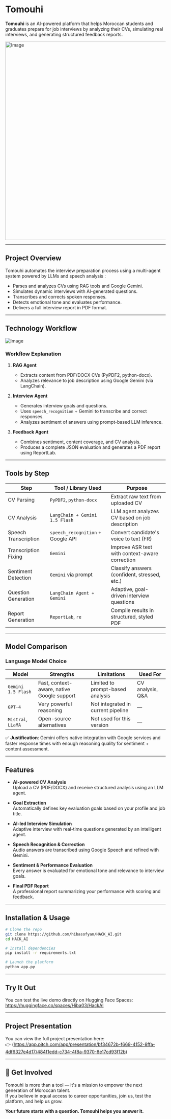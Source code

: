 # Tomouhi

**Tomouhi** is an AI-powered platform that helps Moroccan students and graduates prepare for job interviews by analyzing their CVs, simulating real interviews, and generating structured feedback reports.

<img width="621" alt="Image" src="https://github.com/user-attachments/assets/01163dcb-09cb-46bf-aacd-de7a7ffa884c" />

--- 
## Project Overview

Tomouhi automates the interview preparation process using a multi-agent system powered by LLMs and speech analysis :
- Parses and analyzes CVs using RAG tools and Google Gemini.
- Simulates dynamic interviews with AI-generated questions.
- Transcribes and corrects spoken responses.
- Detects emotional tone and evaluates performance.
- Delivers a full interview report in PDF format.

---

## Technology Workflow

![Image](https://github.com/user-attachments/assets/d399dabe-eb5f-4204-825d-c97d7b2fc874)

### Workflow Explanation

1. **RAG Agent**
   - Extracts content from PDF/DOCX CVs (PyPDF2, python-docx).
   - Analyzes relevance to job description using Google Gemini (via LangChain).

2. **Interview Agent**
   - Generates interview goals and questions.
   - Uses `speech_recognition` + Gemini to transcribe and correct responses.
   - Analyzes sentiment of answers using prompt-based LLM inference.

3. **Feedback Agent**
   - Combines sentiment, content coverage, and CV analysis.
   - Produces a complete JSON evaluation and generates a PDF report using ReportLab.

---

## Tools by Step

| Step                  | Tool / Library Used                     | Purpose                                           |
|-----------------------|-----------------------------------------|---------------------------------------------------|
| CV Parsing            | `PyPDF2`, `python-docx`                 | Extract raw text from uploaded CV                |
| CV Analysis           | `LangChain + Gemini 1.5 Flash`          | LLM agent analyzes CV based on job description   |
| Speech Transcription  | `speech_recognition` + Google API       | Convert candidate's voice to text (FR)           |
| Transcription Fixing  | `Gemini`                                 | Improve ASR text with context-aware correction    |
| Sentiment Detection   | `Gemini` via prompt                     | Classify answers (confident, stressed, etc.)      |
| Question Generation   | `LangChain Agent + Gemini`              | Adaptive, goal-driven interview questions         |
| Report Generation     | `ReportLab`, `re`                       | Compile results in structured, styled PDF         |

---

## Model Comparison

### Language Model Choice

| Model                  | Strengths                                 | Limitations                        | Used For             |
|------------------------|-------------------------------------------|------------------------------------|----------------------|
| `Gemini 1.5 Flash`     | Fast, context-aware, native Google support| Limited to prompt-based analysis   | CV analysis, Q&A     |
| `GPT-4`                | Very powerful reasoning                   | Not integrated in current pipeline | —                    |
| `Mistral`, `LLaMA`     | Open-source alternatives                  | Not used for this version          | —                    |

✅ **Justification**: Gemini offers native integration with Google services and faster response times with enough reasoning quality for sentiment + content assessment.

---

## Features

- **AI-powered CV Analysis**  
  Upload a CV (PDF/DOCX) and receive structured analysis using an LLM agent.

- **Goal Extraction**  
  Automatically defines key evaluation goals based on your profile and job title.

- **AI-led Interview Simulation**  
  Adaptive interview with real-time questions generated by an intelligent agent.

- **Speech Recognition & Correction**  
  Audio answers are transcribed using Google Speech and refined with Gemini.

- **Sentiment & Performance Evaluation**  
  Every answer is evaluated for emotional tone and relevance to interview goals.

- **Final PDF Report**  
  A professional report summarizing your performance with scoring and feedback.

---

## Installation & Usage

```bash
# Clone the repo
git clone https://github.com/hibasofyan/HACK_AI.git
cd HACK_AI

# Install dependencies
pip install -r requirements.txt

# Launch the platform
python app.py
```
---
##  Try It Out

You can test the live demo directly on Hugging Face Spaces:  
https://huggingface.co/spaces/Hiba03/HackAI

---
##  Project Presentation

You can view the full project presentation here:  
👉 (https://app.pitch.com/app/presentation/bf34672b-f669-4152-8ffa-4df6327e4d17/484f1edd-c734-4f8a-9370-8e17cd93f12b)

---
## 🔔 Get Involved

Tomouhi is more than a tool — it's a mission to empower the next generation of Moroccan talent.  
If you believe in equal access to career opportunities, join us, test the platform, and help us grow.

**Your future starts with a question. Tomouhi helps you answer it.**
